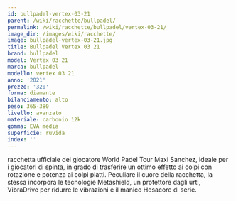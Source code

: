 ```yaml
---
id: bullpadel-vertex-03-21
parent: /wiki/racchette/bullpadel/
permalink: /wiki/racchette/bullpadel/vertex-03-21/
image_dir: /images/wiki/racchette/
image: bullpadel-vertex-03-21.jpg
title: Bullpadel Vertex 03 21
brand: bullpadel
model: Vertex 03 21
marca: bullpadel
modello: vertex 03 21
anno: '2021'
prezzo: '320'
forma: diamante
bilanciamento: alto
peso: 365-380
livello: avanzato
materiale: carbonio 12k
gomma: EVA media
superficie: ruvida
index: ''
---
```

racchetta ufficiale del giocatore World Padel Tour Maxi Sanchez, ideale per i giocatori di spinta, in grado di trasferire un ottimo effetto ai colpi con rotazione e potenza ai colpi piatti. Peculiare il cuore della racchetta, la stessa incorpora le tecnologie Metashield, un protettore dagli urti, VibraDrive per ridurre le vibrazioni e il manico Hesacore di serie.